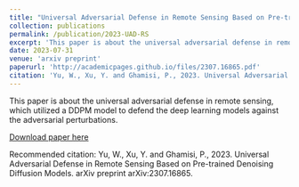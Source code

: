 ```yaml
---
title: "Universal Adversarial Defense in Remote Sensing Based on Pre-trained Denoising Diffusion Models"
collection: publications
permalink: /publication/2023-UAD-RS
excerpt: 'This paper is about the universal adversarial defense in remote sensing, which utilized a DDPM model to defend the deep learning models against the adversarial perturbations.'
date: 2023-07-31
venue: 'arxiv preprint'
paperurl: 'http://academicpages.github.io/files/2307.16865.pdf'
citation: 'Yu, W., Xu, Y. and Ghamisi, P., 2023. Universal Adversarial Defense in Remote Sensing Based on Pre-trained Denoising Diffusion Models. arXiv preprint arXiv:2307.16865.'
---
```

This paper is about the universal adversarial defense in remote sensing, which utilized a DDPM model to defend the deep learning models against the adversarial perturbations.

[Download paper here](https://arxiv.org/pdf/2307.16865.pdf)

Recommended citation: Yu, W., Xu, Y. and Ghamisi, P., 2023. Universal Adversarial Defense in Remote Sensing Based on Pre-trained Denoising Diffusion Models. arXiv preprint arXiv:2307.16865.